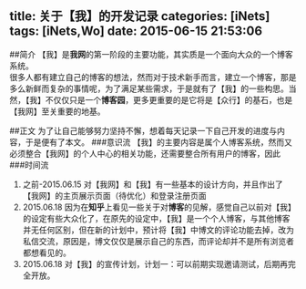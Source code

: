 title: 关于【我】的开发记录
categories: [iNets]
tags: [iNets,Wo]
date: 2015-06-15 21:53:06
---
##简介
【我】是**我网**的第一阶段的主要功能，其实质是一个面向大众的一个博客系统。  
很多人都有建立自己的博客的想法，然而对于技术新手而言，建立一个博客，那是多么新鲜而复杂的事情呢，为了满足某些需求，于是就有了【我】的一些构思。当然，【我】不仅仅只是一个**博客园**，更多更重要的是它将是【众行】的基石，也是【我网】至关重要的地基。  
<!--more-->
##正文
为了让自己能够努力坚持不懈，想着每天记录一下自己开发的进度与内容，于是便有了本文。
###意识流
【我】的主要内容是属个人博客系统，然而又必须整合【我网】的个人中心的相关功能，还需要整合所有用户的博客，因此  
###时间流

1. 之前-2015.06.15 对【我网】和【我】有一些基本的设计方向，并且作出了【我网】的主页展示页面（待优化）和登录注册页面  
2. 2015.06.18 因为在**知乎**上看见一些关于对**博客**的见解，感觉自己以前对【我】的设定有些大众化了，在原先的设定中，【我】是一个个人博客，与其他博客并无任何区别，但在新的计划中，预计将【我】中博文的评论功能去掉，改为私信交流，原因是，博文仅仅是展示自己的东西，而评论却并不是所有浏览者都想看见的。
3. 2015.06.18 对【我】的宣传计划，计划一：可以前期实现邀请测试，后期再完全开放。